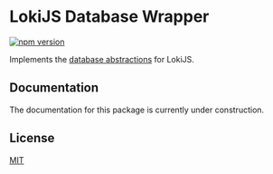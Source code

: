 # LokiJS Database Wrapper

[![npm version](https://badge.fury.io/js/@js-soft%2fdb-loki.svg)](https://www.npmjs.com/package/@js-soft/docdb-access-loki)

Implements the [database abstractions](https://www.npmjs.com/package/@js-soft/docdb-access-abstractions) for LokiJS.

## Documentation

The documentation for this package is currently under construction.

## License

[MIT](LICENSE)
